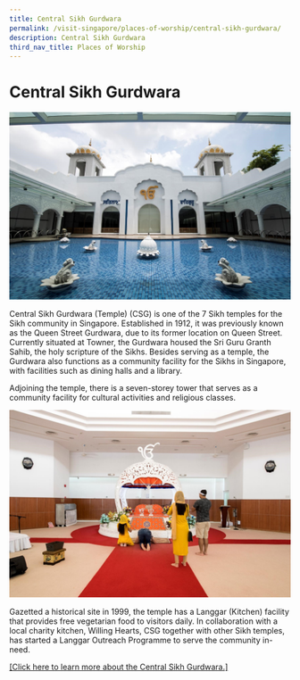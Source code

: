 ```yaml
---
title: Central Sikh Gurdwara
permalink: /visit-singapore/places-of-worship/central-sikh-gurdwara/
description: Central Sikh Gurdwara
third_nav_title: Places of Worship
---
```

# Central Sikh Gurdwara
![](/images/Places%20of%20Worship/photo_central%20sikh%20gurdwara%202.jpg)

Central Sikh Gurdwara (Temple) (CSG) is one of the 7 Sikh temples for the Sikh community in Singapore. Established in 1912, it was previously known as the Queen Street Gurdwara, due to its former location on Queen Street. Currently situated at Towner, the Gurdwara housed the Sri Guru Granth Sahib, the holy scripture of the Sikhs. Besides serving as a temple, the Gurdwara also functions as a community facility for the Sikhs in Singapore, with facilities such as dining halls and a library.

Adjoining the temple, there is a seven-storey tower that serves as a community facility for cultural activities and religious classes.

![](/images/Places%20of%20Worship/photo_central%20sikh%20gurdwara%205.jpg)

Gazetted a historical site in 1999, the temple has a Langgar (Kitchen) facility that provides free vegetarian food to visitors daily. In collaboration with a local charity kitchen, Willing Hearts, CSG together with other Sikh temples, has started a Langgar Outreach Programme to serve the community in-need.

<a href="https://sikhs.org.sg/about-cst/" target="_blank">[Click here to learn more about the Central Sikh Gurdwara.]</a>